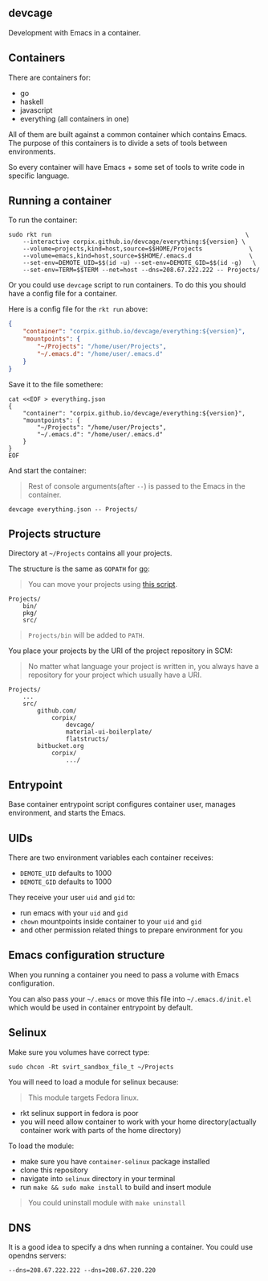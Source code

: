 devcage
--------------

Development with Emacs in a container.

## Containers

There are containers for:

- go
- haskell
- javascript
- everything (all containers in one)

All of them are built against a common container which contains Emacs.
The purpose of this containers is to divide a sets of tools between environments.

So every container will have Emacs + some set of tools to write code in specific language.

## Running a container

To run the container:

``` shell
sudo rkt run                                                      \
    --interactive corpix.github.io/devcage/everything:${version} \
    --volume=projects,kind=host,source=$$HOME/Projects             \
    --volume=emacs,kind=host,source=$$HOME/.emacs.d                \
    --set-env=DEMOTE_UID=$$(id -u) --set-env=DEMOTE_GID=$$(id -g)   \
    --set-env=TERM=$$TERM --net=host --dns=208.67.222.222 -- Projects/
```

Or you could use `devcage` script to run containers. To do this you should have a config file for a container.

Here is a config file for the `rkt run` above:

``` json
{
    "container": "corpix.github.io/devcage/everything:${version}",
    "mountpoints": {
        "~/Projects": "/home/user/Projects",
        "~/.emacs.d": "/home/user/.emacs.d"
    }
}
```

Save it to the file somethere:

``` shell
cat <<EOF > everything.json
{
    "container": "corpix.github.io/devcage/everything:${version}",
    "mountpoints": {
        "~/Projects": "/home/user/Projects",
        "~/.emacs.d": "/home/user/.emacs.d"
    }
}
EOF
```

And start the container:

> Rest of console arguments(after `--`) is passed to the Emacs in the container.

``` shell
devcage everything.json -- Projects/
```

## Projects structure

Directory at `~/Projects` contains all your projects.

The structure is the same as `GOPATH` for [go](https://golang.org/doc/code.html#GOPATH):

> You can move your projects using [this script](https://github.com/corpix/toolbox/blob/master/development/projects).

``` text
Projects/
    bin/
    pkg/
    src/
```

> `Projects/bin` will be added to `PATH`.

You place your projects by the URI of the project repository in SCM:

> No matter what language your project is written in,
> you always have a repository for your project which usually
> have a URI.

``` text
Projects/
    ...
    src/
        github.com/
            corpix/
                devcage/
                material-ui-boilerplate/
                flatstructs/
        bitbucket.org
            corpix/
                .../
```

## Entrypoint

Base container entrypoint script configures container user, manages environment, and starts the Emacs.

## UIDs

There are two environment variables each container receives:

- `DEMOTE_UID` defaults to 1000
- `DEMOTE_GID` defaults to 1000

They receive your user `uid` and `gid` to:

- run emacs with your `uid` and `gid`
- `chown` mountpoints inside container to your `uid` and `gid`
- and other permission related things to prepare environment for you

## Emacs configuration structure

When you running a container you need to pass a volume with Emacs configuration.

You can also pass your `~/.emacs` or move this file into `~/.emacs.d/init.el` which would be used in container entrypoint by default.


## Selinux

Make sure you volumes have correct type:

``` shell
sudo chcon -Rt svirt_sandbox_file_t ~/Projects
```

You will need to load a module for selinux because:

> This module targets Fedora linux.

- rkt selinux support in fedora is poor
- you will need allow container to work with your home directory(actually container work with parts of the home directory)

To load the module:

- make sure you have `container-selinux` package installed
- clone this repository
- navigate into `selinux` directory in your terminal
- run `make && sudo make install` to build and insert module

> You could uninstall module with `make uninstall`

## DNS

It is a good idea to specify a dns when running a container. You could use opendns servers:
``` text
--dns=208.67.222.222 --dns=208.67.220.220
```
